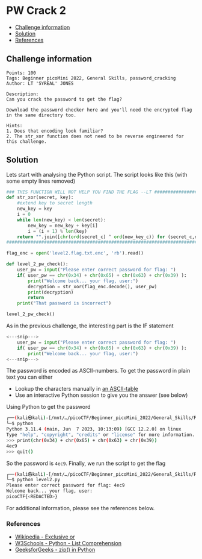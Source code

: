 # PW Crack 2

- [Challenge information](#challenge-information)
- [Solution](#solution)
- [References](#references)

## Challenge information
```
Points: 100
Tags: Beginner picoMini 2022, General Skills, password_cracking
Author: LT 'SYREAL' JONES
  
Description:
Can you crack the password to get the flag?

Download the password checker here and you'll need the encrypted flag in the same directory too.

Hints:
1. Does that encoding look familiar?
2. The str_xor function does not need to be reverse engineered for this challenge.
```

## Solution

Lets start with analysing the Python script. The script looks like this (with some empty lines removed)
```python
### THIS FUNCTION WILL NOT HELP YOU FIND THE FLAG --LT ########################
def str_xor(secret, key):
    #extend key to secret length
    new_key = key
    i = 0
    while len(new_key) < len(secret):
        new_key = new_key + key[i]
        i = (i + 1) % len(key)        
    return "".join([chr(ord(secret_c) ^ ord(new_key_c)) for (secret_c,new_key_c) in zip(secret,new_key)])
###############################################################################

flag_enc = open('level2.flag.txt.enc', 'rb').read()

def level_2_pw_check():
    user_pw = input("Please enter correct password for flag: ")
    if( user_pw == chr(0x34) + chr(0x65) + chr(0x63) + chr(0x39) ):
        print("Welcome back... your flag, user:")
        decryption = str_xor(flag_enc.decode(), user_pw)
        print(decryption)
        return
    print("That password is incorrect")

level_2_pw_check()
``` 

As in the previous challenge, the interesting part is the IF statement
```python
<---snip--->
    user_pw = input("Please enter correct password for flag: ")
    if( user_pw == chr(0x34) + chr(0x65) + chr(0x63) + chr(0x39) ):
        print("Welcome back... your flag, user:")
<---snip--->
```

The password is encoded as ASCII-numbers. To get the password in plain text you can either
* Lookup the characters manually in [an ASCII-table](https://www.ascii-code.com/)
* Use an interactive Python session to give you the answer (see below)

Using Python to get the password
```bash
┌──(kali㉿kali)-[/mnt/…/picoCTF/Beginner_picoMini_2022/General_Skills/PW_Crack_2]
└─$ python          
Python 3.11.4 (main, Jun  7 2023, 10:13:09) [GCC 12.2.0] on linux
Type "help", "copyright", "credits" or "license" for more information.
>>> print(chr(0x34) + chr(0x65) + chr(0x63) + chr(0x39))
4ec9
>>> quit()
```

So the password is `4ec9`. Finally, we run the script to get the flag
```bash
┌──(kali㉿kali)-[/mnt/…/picoCTF/Beginner_picoMini_2022/General_Skills/PW_Crack_2]
└─$ python level2.py
Please enter correct password for flag: 4ec9
Welcome back... your flag, user:
picoCTF{<REDACTED>}
```

For additional information, please see the references below.

### References

- [Wikipedia - Exclusive or](https://en.wikipedia.org/wiki/Exclusive_or)
- [W3Schools - Python - List Comprehension](https://www.w3schools.com/python/python_lists_comprehension.asp)
- [GeeksforGeeks - zip() in Python](https://www.geeksforgeeks.org/zip-in-python/)
